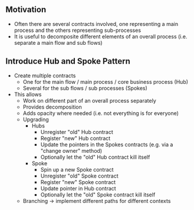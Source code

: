 ## Motivation
*   Often there are several contracts involved, one representing a main process and the others representing sub-processes
*   It is useful to decomposite different elements of an overall process (i.e. separate a main flow and sub flows)

## Introduce Hub and Spoke Pattern
*   Create multiple contracts
    *   One for the main flow / main process / core business process (Hub)
    *   Several for the sub flows / sub processes (Spokes)
*   This allows
    *   Work on different part of an overall process separately
    *   Provides decomposition
    *   Adds opacity where needed (i.e. not everything is for everyone)
    *   Upgrading
        *   Hubs
            *   Unregister "old" Hub contract
            *   Register "new" Hub contract
            *   Update the pointers in the Spokes contracts (e.g. via a "change owner" method)
            *   Optionally let the "old" Hub contract kill itself
        *   Spoke
            *   Spin up a new Spoke contract
            *   Unregister "old" Spoke contract
            *   Register "new" Spoke contract
            *   Update pointer in Hub contract
            *   Optionally let the "old" Spoke contract kill itself
    *   Branching -> implement different paths for different contexts
